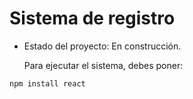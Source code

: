 <h1> Sistema de registro </h1>

- Estado del proyecto: En construcción.

  Para ejecutar el sistema, debes poner:

```npm install react``` 
